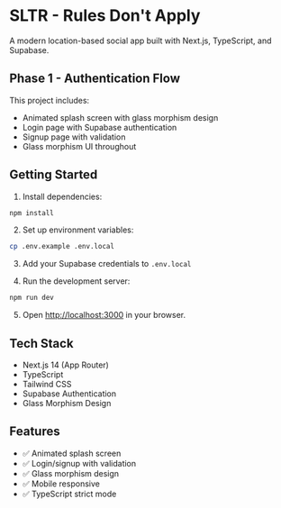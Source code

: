 # SLTR - Rules Don't Apply

A modern location-based social app built with Next.js, TypeScript, and Supabase.

## Phase 1 - Authentication Flow

This project includes:
- Animated splash screen with glass morphism design
- Login page with Supabase authentication
- Signup page with validation
- Glass morphism UI throughout

## Getting Started

1. Install dependencies:
```bash
npm install
```

2. Set up environment variables:
```bash
cp .env.example .env.local
```

3. Add your Supabase credentials to `.env.local`

4. Run the development server:
```bash
npm run dev
```

5. Open [http://localhost:3000](http://localhost:3000) in your browser.

## Tech Stack

- Next.js 14 (App Router)
- TypeScript
- Tailwind CSS
- Supabase Authentication
- Glass Morphism Design

## Features

- ✅ Animated splash screen
- ✅ Login/signup with validation
- ✅ Glass morphism design
- ✅ Mobile responsive
- ✅ TypeScript strict mode
 
